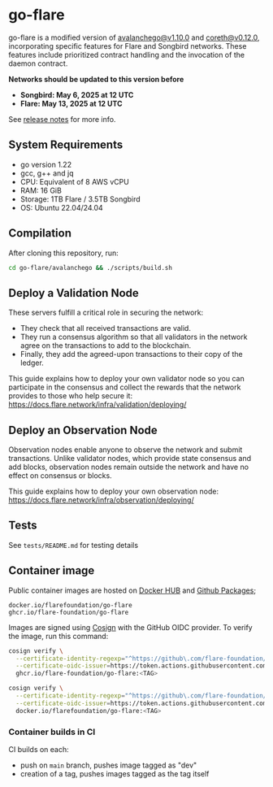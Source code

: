 # go-flare

go-flare is a modified version of [avalanchego@v1.10.0](https://github.com/ava-labs/avalanchego/releases/tag/v1.10.0) and [coreth@v0.12.0](https://github.com/ava-labs/coreth/releases/tag/v0.12.0), incorporating specific features for Flare and Songbird networks. These features include prioritized contract handling and the invocation of the daemon contract.

**Networks should be updated to this version before**

- **Songbird: May 6, 2025 at 12 UTC**
- **Flare: May 13, 2025 at 12 UTC**

See [release notes](./RELEASES-flare.md) for more info.

## System Requirements

- go version 1.22
- gcc, g++ and jq
- CPU: Equivalent of 8 AWS vCPU
- RAM: 16 GiB
- Storage: 1TB Flare / 3.5TB Songbird
- OS: Ubuntu 22.04/24.04

## Compilation

After cloning this repository, run:

```sh
cd go-flare/avalanchego && ./scripts/build.sh
```

## Deploy a Validation Node

These servers fulfill a critical role in securing the network:

- They check that all received transactions are valid.
- They run a consensus algorithm so that all validators in the network agree on the transactions to add to the blockchain.
- Finally, they add the agreed-upon transactions to their copy of the ledger.

This guide explains how to deploy your own validator node so you can participate in the consensus and collect the rewards that the network provides to those who help secure it: <https://docs.flare.network/infra/validation/deploying/>

## Deploy an Observation Node

Observation nodes enable anyone to observe the network and submit transactions. Unlike validator nodes, which provide state consensus and add blocks, observation nodes remain outside the network and have no effect on consensus or blocks.

This guide explains how to deploy your own observation node: <https://docs.flare.network/infra/observation/deploying/>

## Tests

See `tests/README.md` for testing details

## Container image

Public container images are hosted on [Docker HUB](https://hub.docker.com/r/flarefoundation/go-flare) and [Github Packages](https://github.com/orgs/flare-foundation/packages?repo_name=go-flare);

```
docker.io/flarefoundation/go-flare
ghcr.io/flare-foundation/go-flare
```

Images are signed using [Cosign](https://github.com/sigstore/cosign) with the GitHub OIDC provider. To verify the image, run this command:

```bash
cosign verify \
  --certificate-identity-regexp="^https://github\.com/flare-foundation/go-flare/\.github/workflows/build-container\.yml@" \
  --certificate-oidc-issuer=https://token.actions.githubusercontent.com \
  ghcr.io/flare-foundation/go-flare:<TAG>

cosign verify \
  --certificate-identity-regexp="^https://github\.com/flare-foundation/go-flare/\.github/workflows/build-container\.yml@" \
  --certificate-oidc-issuer=https://token.actions.githubusercontent.com \
  docker.io/flarefoundation/go-flare:<TAG>
```

### Container builds in CI

CI builds on each:

- push on `main` branch, pushes image tagged as "dev"
- creation of a tag, pushes images tagged as the tag itself
